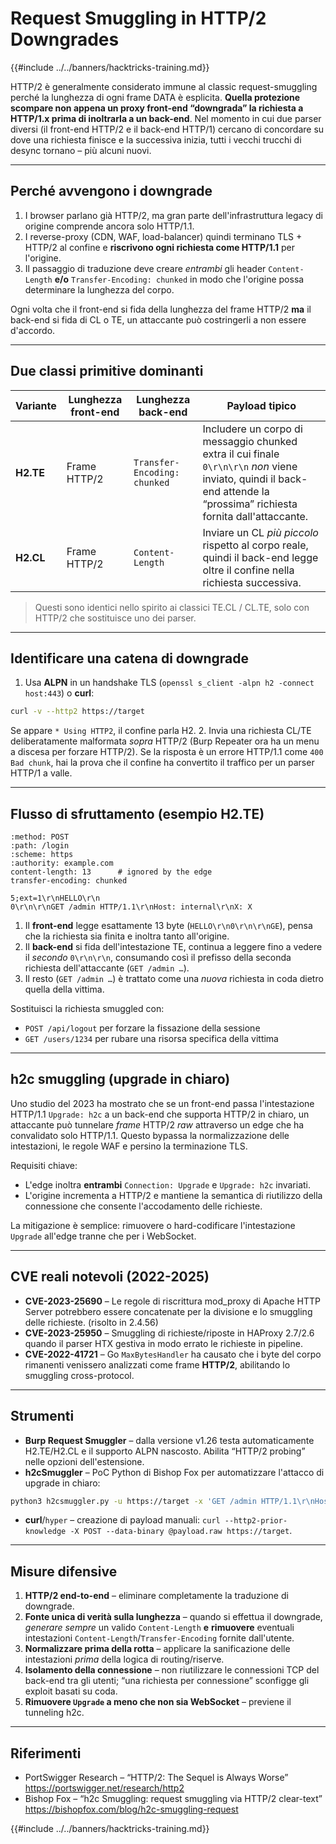 # Request Smuggling in HTTP/2 Downgrades

{{#include ../../banners/hacktricks-training.md}}

HTTP/2 è generalmente considerato immune al classic request-smuggling perché la lunghezza di ogni frame DATA è esplicita. **Quella protezione scompare non appena un proxy front-end “downgrada” la richiesta a HTTP/1.x prima di inoltrarla a un back-end**. Nel momento in cui due parser diversi (il front-end HTTP/2 e il back-end HTTP/1) cercano di concordare su dove una richiesta finisce e la successiva inizia, tutti i vecchi trucchi di desync tornano – più alcuni nuovi.

---
## Perché avvengono i downgrade

1. I browser parlano già HTTP/2, ma gran parte dell'infrastruttura legacy di origine comprende ancora solo HTTP/1.1.
2. I reverse-proxy (CDN, WAF, load-balancer) quindi terminano TLS + HTTP/2 al confine e **riscrivono ogni richiesta come HTTP/1.1** per l'origine.
3. Il passaggio di traduzione deve creare *entrambi* gli header `Content-Length` **e/o** `Transfer-Encoding: chunked` in modo che l'origine possa determinare la lunghezza del corpo.

Ogni volta che il front-end si fida della lunghezza del frame HTTP/2 **ma** il back-end si fida di CL o TE, un attaccante può costringerli a non essere d'accordo.

---
## Due classi primitive dominanti

| Variante | Lunghezza front-end | Lunghezza back-end | Payload tipico |
|---------|---------------------|-------------------|-----------------|
| **H2.TE** | Frame HTTP/2 | `Transfer-Encoding: chunked` | Includere un corpo di messaggio chunked extra il cui finale `0\r\n\r\n` *non* viene inviato, quindi il back-end attende la “prossima” richiesta fornita dall'attaccante. |
| **H2.CL** | Frame HTTP/2 | `Content-Length` | Inviare un CL *più piccolo* rispetto al corpo reale, quindi il back-end legge oltre il confine nella richiesta successiva. |

> Questi sono identici nello spirito ai classici TE.CL / CL.TE, solo con HTTP/2 che sostituisce uno dei parser.

---
## Identificare una catena di downgrade

1. Usa **ALPN** in un handshake TLS (`openssl s_client -alpn h2 -connect host:443`) o **curl**:
```bash
curl -v --http2 https://target
```
Se appare `* Using HTTP2`, il confine parla H2.
2. Invia una richiesta CL/TE deliberatamente malformata *sopra* HTTP/2 (Burp Repeater ora ha un menu a discesa per forzare HTTP/2). Se la risposta è un errore HTTP/1.1 come `400 Bad chunk`, hai la prova che il confine ha convertito il traffico per un parser HTTP/1 a valle.

---
## Flusso di sfruttamento (esempio H2.TE)
```http
:method: POST
:path: /login
:scheme: https
:authority: example.com
content-length: 13      # ignored by the edge
transfer-encoding: chunked

5;ext=1\r\nHELLO\r\n
0\r\n\r\nGET /admin HTTP/1.1\r\nHost: internal\r\nX: X
```
1. Il **front-end** legge esattamente 13 byte (`HELLO\r\n0\r\n\r\nGE`), pensa che la richiesta sia finita e inoltra tanto all'origine.
2. Il **back-end** si fida dell'intestazione TE, continua a leggere fino a vedere il *secondo* `0\r\n\r\n`, consumando così il prefisso della seconda richiesta dell'attaccante (`GET /admin …`).
3. Il resto (`GET /admin …`) è trattato come una *nuova* richiesta in coda dietro quella della vittima.

Sostituisci la richiesta smuggled con:
* `POST /api/logout` per forzare la fissazione della sessione
* `GET /users/1234` per rubare una risorsa specifica della vittima

---
## h2c smuggling (upgrade in chiaro)

Uno studio del 2023 ha mostrato che se un front-end passa l'intestazione HTTP/1.1 `Upgrade: h2c` a un back-end che supporta HTTP/2 in chiaro, un attaccante può tunnelare *frame* HTTP/2 *raw* attraverso un edge che ha convalidato solo HTTP/1.1. Questo bypassa la normalizzazione delle intestazioni, le regole WAF e persino la terminazione TLS.

Requisiti chiave:
* L'edge inoltra **entrambi** `Connection: Upgrade` e `Upgrade: h2c` invariati.
* L'origine incrementa a HTTP/2 e mantiene la semantica di riutilizzo della connessione che consente l'accodamento delle richieste.

La mitigazione è semplice: rimuovere o hard-codificare l'intestazione `Upgrade` all'edge tranne che per i WebSocket.

---
## CVE reali notevoli (2022-2025)

* **CVE-2023-25690** – Le regole di riscrittura mod_proxy di Apache HTTP Server potrebbero essere concatenate per la divisione e lo smuggling delle richieste. (risolto in 2.4.56)
* **CVE-2023-25950** – Smuggling di richieste/riposte in HAProxy 2.7/2.6 quando il parser HTX gestiva in modo errato le richieste in pipeline.
* **CVE-2022-41721** – Go `MaxBytesHandler` ha causato che i byte del corpo rimanenti venissero analizzati come frame **HTTP/2**, abilitando lo smuggling cross-protocol.

---
## Strumenti

* **Burp Request Smuggler** – dalla versione v1.26 testa automaticamente H2.TE/H2.CL e il supporto ALPN nascosto. Abilita “HTTP/2 probing” nelle opzioni dell'estensione.
* **h2cSmuggler** – PoC Python di Bishop Fox per automatizzare l'attacco di upgrade in chiaro:
```bash
python3 h2csmuggler.py -u https://target -x 'GET /admin HTTP/1.1\r\nHost: target\r\n\r\n'
```
* **curl**/`hyper` – creazione di payload manuali: `curl --http2-prior-knowledge -X POST --data-binary @payload.raw https://target`.

---
## Misure difensive

1. **HTTP/2 end-to-end** – eliminare completamente la traduzione di downgrade.
2. **Fonte unica di verità sulla lunghezza** – quando si effettua il downgrade, *generare sempre* un valido `Content-Length` **e** **rimuovere** eventuali intestazioni `Content-Length`/`Transfer-Encoding` fornite dall'utente.
3. **Normalizzare prima della rotta** – applicare la sanificazione delle intestazioni *prima* della logica di routing/riserve.
4. **Isolamento della connessione** – non riutilizzare le connessioni TCP del back-end tra gli utenti; “una richiesta per connessione” sconfigge gli exploit basati su coda.
5. **Rimuovere `Upgrade` a meno che non sia WebSocket** – previene il tunneling h2c.

---
## Riferimenti

* PortSwigger Research – “HTTP/2: The Sequel is Always Worse” <https://portswigger.net/research/http2>
* Bishop Fox – “h2c Smuggling: request smuggling via HTTP/2 clear-text” <https://bishopfox.com/blog/h2c-smuggling-request>

{{#include ../../banners/hacktricks-training.md}}
